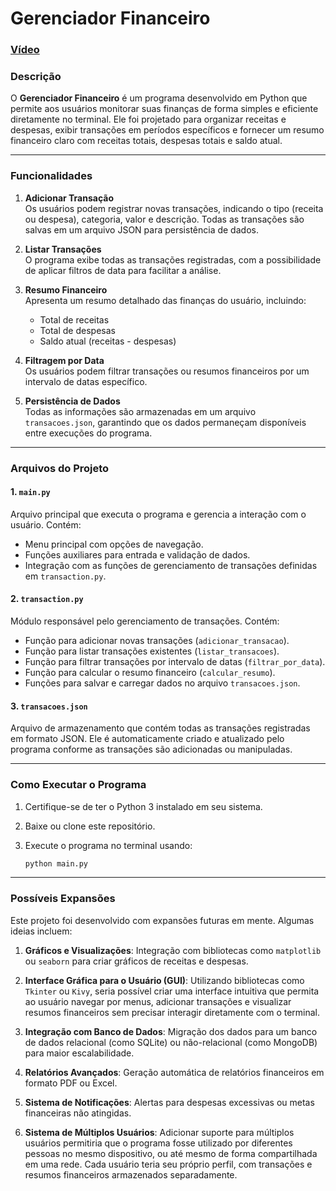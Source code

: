 # Gerenciador Financeiro

### [Vídeo](https://youtu.be/KZvzo8PATW0)
### **Descrição**

O **Gerenciador Financeiro** é um programa desenvolvido em Python que permite aos usuários monitorar suas finanças de forma simples e eficiente diretamente no terminal. Ele foi projetado para organizar receitas e despesas, exibir transações em períodos específicos e fornecer um resumo financeiro claro com receitas totais, despesas totais e saldo atual.

---

### **Funcionalidades**

1. **Adicionar Transação**  
   Os usuários podem registrar novas transações, indicando o tipo (receita ou despesa), categoria, valor e descrição. Todas as transações são salvas em um arquivo JSON para persistência de dados.

2. **Listar Transações**  
   O programa exibe todas as transações registradas, com a possibilidade de aplicar filtros de data para facilitar a análise.

3. **Resumo Financeiro**  
   Apresenta um resumo detalhado das finanças do usuário, incluindo:
   - Total de receitas
   - Total de despesas
   - Saldo atual (receitas - despesas)

4. **Filtragem por Data**  
   Os usuários podem filtrar transações ou resumos financeiros por um intervalo de datas específico.

5. **Persistência de Dados**  
   Todas as informações são armazenadas em um arquivo `transacoes.json`, garantindo que os dados permaneçam disponíveis entre execuções do programa.

---

### **Arquivos do Projeto**

#### **1. `main.py`**  
Arquivo principal que executa o programa e gerencia a interação com o usuário. Contém:
   - Menu principal com opções de navegação.
   - Funções auxiliares para entrada e validação de dados.
   - Integração com as funções de gerenciamento de transações definidas em `transaction.py`.

#### **2. `transaction.py`**  
Módulo responsável pelo gerenciamento de transações. Contém:
   - Função para adicionar novas transações (`adicionar_transacao`).
   - Função para listar transações existentes (`listar_transacoes`).
   - Função para filtrar transações por intervalo de datas (`filtrar_por_data`).
   - Função para calcular o resumo financeiro (`calcular_resumo`).
   - Funções para salvar e carregar dados no arquivo `transacoes.json`.

#### **3. `transacoes.json`**  
Arquivo de armazenamento que contém todas as transações registradas em formato JSON. Ele é automaticamente criado e atualizado pelo programa conforme as transações são adicionadas ou manipuladas.

---

### **Como Executar o Programa**

1. Certifique-se de ter o Python 3 instalado em seu sistema.
2. Baixe ou clone este repositório.
3. Execute o programa no terminal usando:

   ```bash
   python main.py

--- 

### **Possíveis Expansões**

Este projeto foi desenvolvido com expansões futuras em mente. Algumas ideias incluem:

1. **Gráficos e Visualizações**: Integração com bibliotecas como `matplotlib` ou `seaborn` para criar gráficos de receitas e despesas.

2. **Interface Gráfica para o Usuário (GUI)**: Utilizando bibliotecas como `Tkinter` ou `Kivy`, seria possível criar uma interface intuitiva que permita ao usuário navegar por menus, adicionar transações e visualizar resumos financeiros sem precisar interagir diretamente com o terminal.

3. **Integração com Banco de Dados**: Migração dos dados para um banco de dados relacional (como SQLite) ou não-relacional (como MongoDB) para maior escalabilidade.

4. **Relatórios Avançados**: Geração automática de relatórios financeiros em formato PDF ou Excel.

5. **Sistema de Notificações**: Alertas para despesas excessivas ou metas financeiras não atingidas.

6. **Sistema de Múltiplos Usuários**: Adicionar suporte para múltiplos usuários permitiria que o programa fosse utilizado por diferentes pessoas no mesmo dispositivo, ou até mesmo de forma compartilhada em uma rede. Cada usuário teria seu próprio perfil, com transações e resumos financeiros armazenados separadamente.
